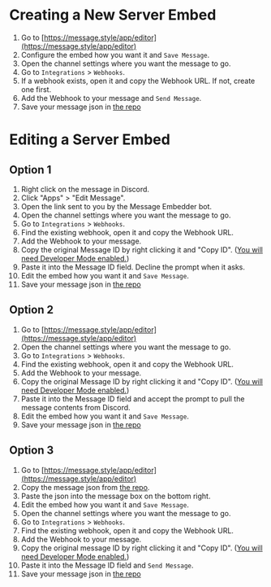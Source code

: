 # Creating a New Server Embed

1. Go to [https://message.style/app/editor](https://message.style/app/editor)
2. Configure the embed how you want it and `Save Message`. 
3. Open the channel settings where you want the message to go.
4. Go to `Integrations` > `Webhooks`.
5. If a webhook exists, open it and copy the Webhook URL. If not, create one first.
6. Add the Webhook to your message and `Send Message`.
7. Save your message json in [the repo](https://github.com/Continuation-of-Ashford/ashford-docs/tree/main/mgmt)

# Editing a Server Embed

## Option 1
1. Right click on the message in Discord.
2. Click "Apps" > "Edit Message".
3. Open the link sent to you by the Message Embedder bot.
4. Open the channel settings where you want the message to go.
5. Go to `Integrations` > `Webhooks`.
6. Find the existing webhook, open it and copy the Webhook URL.
7. Add the Webhook to your message. 
8. Copy the original Message ID by right clicking it and "Copy ID". ([You will need Developer Mode enabled.](https://support.discord.com/hc/en-us/articles/206346498-Where-can-I-find-my-User-Server-Message-ID-))
9. Paste it into the Message ID field. Decline the prompt when it asks.
10. Edit the embed how you want it and `Save Message`. 
11. Save your message json in [the repo](https://github.com/Continuation-of-Ashford/ashford-docs/tree/main/mgmt)

## Option 2
1. Go to [https://message.style/app/editor](https://message.style/app/editor)
2. Open the channel settings where you want the message to go.
3. Go to `Integrations` > `Webhooks`.
4. Find the existing webhook, open it and copy the Webhook URL.
5. Add the Webhook to your message. 
6. Copy the original Message ID by right clicking it and "Copy ID". ([You will need Developer Mode enabled.](https://support.discord.com/hc/en-us/articles/206346498-Where-can-I-find-my-User-Server-Message-ID-))
7. Paste it into the Message ID field and accept the prompt to pull the message contents from Discord.
8. Edit the embed how you want it and `Save Message`. 
9. Save your message json in [the repo](https://github.com/Continuation-of-Ashford/ashford-docs/tree/main/mgmt)

## Option 3
1. Go to [https://message.style/app/editor](https://message.style/app/editor)
2. Copy the message json from [the repo](https://github.com/Continuation-of-Ashford/ashford-docs/tree/main/mgmt).
3. Paste the json into the message box on the bottom right.
4. Edit the embed how you want it and `Save Message`. 
5. Open the channel settings where you want the message to go.
6. Go to `Integrations` > `Webhooks`.
7. Find the existing webhook, open it and copy the Webhook URL.
8. Add the Webhook to your message. 
9. Copy the original message ID by right clicking it and "Copy ID". ([You will need Developer Mode enabled.](https://support.discord.com/hc/en-us/articles/206346498-Where-can-I-find-my-User-Server-Message-ID-))
10. Paste it into the Message ID field and `Send Message`.
11. Save your message json in [the repo](https://github.com/Continuation-of-Ashford/ashford-docs/tree/main/mgmt)
